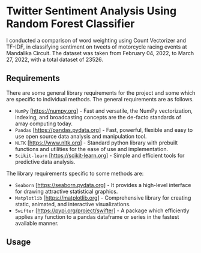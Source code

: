 # Twitter Sentiment Analysis Using Random Forest Classifier

I conducted a comparison of word weighting using Count Vectorizer and TF-IDF, in classifying sentiment on tweets of motorcycle racing events at Mandalika Circuit. The dataset was taken from February 04, 2022, to March 27, 2022, with a total dataset of 23526.

## Requirements
There are some general library requirements for the project and some which are specific to individual methods. The general requirements are as follows.

- `NumPy` [https://numpy.org] - Fast and versatile, the NumPy vectorization, indexing, and broadcasting concepts are the de-facto standards of array computing today.
- `Pandas` [https://pandas.pydata.org] - Fast, powerful, flexible and easy to use open source data analysis and manipulation tool.
- `NLTK` [https://www.nltk.org] - Standard python library with prebuilt functions and utilities for the ease of use and implementation.
- `Scikit-learn` [https://scikit-learn.org] - Simple and efficient tools for predictive data analysis.

The library requirements specific to some methods are:
- `Seaborn` [https://seaborn.pydata.org] - It provides a high-level interface for drawing attractive statistical graphics.
- `Matplotlib` [https://matplotlib.org] - Comprehensive library for creating static, animated, and interactive visualizations.
- `Swifter` [https://pypi.org/project/swifter] - A package which efficiently applies any function to a pandas dataframe or series in the fastest available manner.

## Usage
